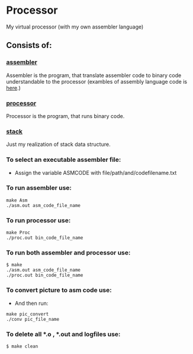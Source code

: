 # Processor
My virtual processor (with my own assembler language)
## Consists of:
### [assembler](https://github.com/ajlekcahdp4/Processor/tree/main/assembler)
Assembler is the program, that translate assembler code to binary code understandable to the processor (exambles of assembly language code is [here](https://github.com/ajlekcahdp4/Processor/tree/main/examples_asm_code).)
### [processor](https://github.com/ajlekcahdp4/Processor/tree/main/processor)
Processor is the program, that runs binary code.
### [stack](https://github.com/ajlekcahdp4/Processor/tree/main/stack)
Just my realization of stack data structure.
### To select an executable assembler file:
* Assign the variable ASMCODE with file/path/and/codefilename.txt
### To run assembler use:
```
make Asm
./asm.out asm_code_file_name
```
### To run processor use:
```
make Proc
./proc.out bin_code_file_name
```
### To run both assembler and processor use:
```
$ make
./asm.out asm_code_file_name
./proc.out bin_code_file_name
```
### To convert picture to asm code use:
* And then run:

```
make pic_convert
./conv pic_file_name
```


### To delete all *.o , *.out and logfiles use:
```
$ make clean
```
